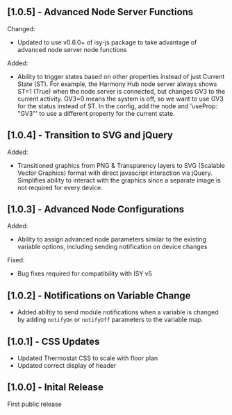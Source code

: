 ## [1.0.5] - Advanced Node Server Functions

Changed:

* Updated to use v0.6.0+ of isy-js package to take advantage of advanced node server node functions

Added: 

* Ability to trigger states based on other properties instead of just Current State (ST). For example, the Harmony Hub node server always shows ST=1 (True) when the node server is connected, but changes GV3 to the current activity. GV3=0 means the system is off, so we want to use GV3 for the status instead of ST. In the config, add the node and 'useProp: "GV3"' to use a different property for the current state.

## [1.0.4] - Transition to SVG and jQuery

Added:

* Transitioned graphics from PNG & Transparency layers to SVG (Scalable Vector Graphics) format with direct javascript interaction via jQuery.  Simplifies ability to interact with the graphics since a separate image is not required for every device.

## [1.0.3] - Advanced Node Configurations

Added:

* Ability to assign advanced node parameters similar to the existing variable options, including sending notification on device changes

Fixed:

* Bug fixes required for compatibility with ISY v5

## [1.0.2] - Notifications on Variable Change

* Added abiltiy to send module notifications when a variable is changed by adding `notifyOn` or `notifyOff` parameters to the variable map.

## [1.0.1] - CSS Updates

* Updated Thermostat CSS to scale with floor plan
* Updated correct display of header

## [1.0.0] - Inital Release

First public release
